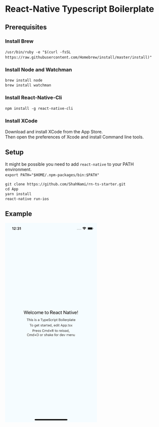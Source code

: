 # React-Native Typescript Boilerplate

## Prerequisites

### Install Brew
`/usr/bin/ruby -e "$(curl -fsSL https://raw.githubusercontent.com/Homebrew/install/master/install)"`

### Install Node and Watchman
```
brew install node
brew install watchman
```

### Install React-Native-Cli
`npm install -g react-native-cli`

### Install XCode
Download and install XCode from the App Store.</br>
Then open the preferences of Xcode and install Command line tools.

## Setup

It might be possible you need to add `react-native` to your PATH environment.</br>
`export PATH="$HOME/.npm-packages/bin:$PATH"`

```
git clone https://github.com/ShahNami/rn-ts-starter.git
cd App
yarn install
react-native run-ios
```


## Example

<img src="https://raw.githubusercontent.com/ShahNami/rn-ts-starter/master/Images/screenshot.png" width="300">
